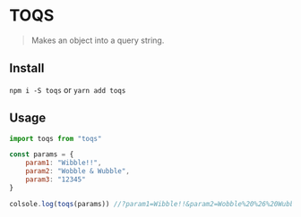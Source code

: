 # TOQS

> Makes an object into a query string.

## Install
`npm i -S toqs` or `yarn add toqs`

## Usage
```javascript
import toqs from "toqs"

const params = {
    param1: "Wibble!!",
    param2: "Wobble & Wubble",
    param3: "12345"
}

colsole.log(toqs(params)) //?param1=Wibble!!&param2=Wobble%20%26%20Wubble&param3=12345
```
